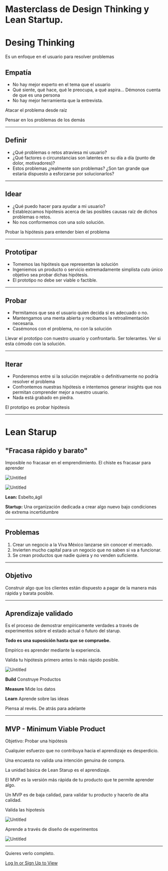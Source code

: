 # Masterclass de Design Thinking y Lean Startup.

# Desing Thinking

Es un enfoque en el usuario para resolver problemas 

## **Empatía**

- No hay mejor experto en el tema que el usuario
- Qué siente, qué hace, qué le preocupa, a qué aspira... Démonos cuenta de que es una persona
- No hay mejor herramienta que la entrevista.

Atacar el problema desde raíz 

Pensar en los problemas de los demás 

---

## **Definir**

- ¿Qué problemas o retos atraviesa mi usuario?
- ¿Qué factores o circunstancias son latentes en su día a día (punto de dolor, motivadores)?
- Estos problemas ¿realmente son problemas? ¿Son tan grande que estaría dispuesto a esforzarse por solucionarlos?

---

## **Idear**

- ¿Qué puedo hacer para ayudar a mi usuario?
- Establezcamos hipótesis acerca de las posibles causas raíz de dichos problemas o retos.
- No nos conformemos con una solo solución.

Probar la hipótesis para entender bien el problema 

---

## **Prototipar**

- Tomemos las hipótesis que representan la solución
- Ingeniemos un producto o servicio extremadamente simplista cuto único objetivo sea probar dichas hipótesis.
- El prototipo no debe ser viable o factible.

---

## Probar

- Permitamos que sea el usuario quien decida si es adecuado o no.
- Mantengamos una menta abierta y recibamos la retroalimentación necesaria.
- Casémonos con el problema, no con la solución

Llevar el prototipo con nuestro usuario y confrontarlo. Ser tolerantes. Ver si esta cómodo con la solución. 

---

## Iterar

- Ponderemos entre si la solución mejorable o definitivamente no podría resolver el problema
- Confrontemos nuestras hipótesis e intentemos generar insights que nos permitan comprender mejor a nuestro usuario.
- Nada está grabado en piedra.

El prototipo es probar hipótesis

---

# Lean Starup

## "Fracasa rápido y barato"

Imposible no fracasar en el emprendimiento. El chiste es fracasar para aprender 

![Untitled](Masterclass%20de%20Design%20Thinking%20y%20Lean%20Startup%206ca78fa949f648dc9a971880f1ca2d6b/Untitled.png)

![Untitled](Masterclass%20de%20Design%20Thinking%20y%20Lean%20Startup%206ca78fa949f648dc9a971880f1ca2d6b/Untitled%201.png)

**Lean:** Esbelto,ágil

**Startup:** Una organización dedicada a crear algo nuevo bajo condiciones de extrema incertidumbre

---

## Problemas

1. Crear un negocio a la Viva México lanzarse sin conocer el mercado.
2. Invierten mucho capital para un negocio que no saben si va a funcionar.
3. Se crean productos que nadie quiera y no venden suficiente.

---

## Objetivo

Construir algo que los clientes están dispuesto a pagar de la manera más rápida y barata posible.

---

## Aprendizaje validado

Es el proceso de demostrar empíricamente verdades a través de experimentos sobre el estado actual o futuro del starup.

**Todo es una suposición hasta que se compruebe.**

Empírico es aprender mediante la experiencia. 

Valida tu hipótesis primero antes lo más rápido posible.

![Untitled](Masterclass%20de%20Design%20Thinking%20y%20Lean%20Startup%206ca78fa949f648dc9a971880f1ca2d6b/Untitled%202.png)

**Build** Construye Productos

**Measure** Mide los datos 

**Learn** Aprende sobre las ideas

Piensa al revés. De atrás para adelante 

---

## MVP - Minimum Viable Product

Objetivo: Probar una hipótesis

Cualquier esfuerzo que no contribuya hacia el aprendizaje es desperdicio.  

Una encuesta no valida una intención genuina de compra. 

La unidad básica de Lean Starup es el aprendizaje. 

El MVP es la versión más rápida de tu producto que te permite aprender algo. 

Un MVP es de baja calidad, para validar tu producto y hacerlo de alta calidad.

Valida las hipotesis

![Untitled](Masterclass%20de%20Design%20Thinking%20y%20Lean%20Startup%206ca78fa949f648dc9a971880f1ca2d6b/Untitled%203.png)

Aprende a través de diseño de experimentos

![Untitled](Masterclass%20de%20Design%20Thinking%20y%20Lean%20Startup%206ca78fa949f648dc9a971880f1ca2d6b/Untitled%204.png)

---

Quieres verlo completo. 

[Log In or Sign Up to View](https://www.facebook.com/centrodenegociosuniversitario/videos/967657327119339)